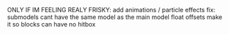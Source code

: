 ONLY IF IM FEELING REALY FRISKY: add animations / particle effects
fix: submodels cant have the same model as the main model
float offsets
make it so blocks can have no hitbox